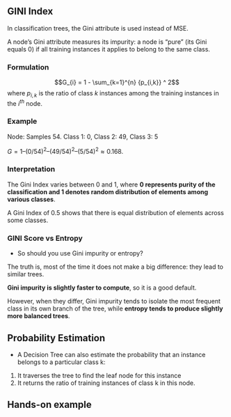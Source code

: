 ## GINI Index
In classification trees, the Gini attribute is used instead of MSE.

A node’s Gini attribute measures its impurity: a node is “pure” (its Gini equals 0) if all training instances it applies to belong to the same class.
### Formulation

$$G_{i} = 1 - \sum_{k=1}^{n} {p_{i,k}} ^ 2$$
where $p_{i,k}$ is the ratio of class $k$ instances among the training instances in the $i^{th}$ node.

### Example
Node: Samples 54. 
Class 1: 0, Class 2: 49, Class 3: 5

$G = 1 – (0/54)^2 – (49/54)^2 – (5/54)^2 ≈ 0.168.$

### Interpretation

The Gini Index varies between 0 and 1, where **0 represents purity of the classification and 1 denotes random distribution of elements among various classes**.

A Gini Index of 0.5 shows that there is equal distribution of elements across some classes.

### GINI Score vs Entropy
- So should you use Gini impurity or entropy?

The truth is, most of the time it does not make a big difference: they lead to similar trees.

**Gini impurity is slightly faster to compute**, so it is a good default.

However, when they differ, Gini impurity tends to isolate the most frequent class in its own branch of the tree, while **entropy tends to produce slightly more balanced trees**.


## Probability Estimation
- A Decision Tree can also estimate the probability that an instance belongs to a particular class k:
1. It traverses the tree to find the leaf node for this instance
2. It returns the ratio of training instances of class k in this node.


## Hands-on example







